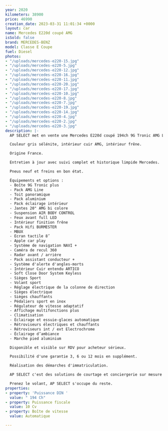 ```yaml
---
year: 2020
kilometers: 38900
price: 46990
creation_date: 2023-03-31 11:01:34 +0000
layout: car
name: Mercedes E220d coupé AMG
isSold: false
brand: MERCEDES-BENZ
model: Classe E Coupe
fuel: Diesel
photos:
- "/uploads/mercedes-e220-15.jpg"
- "/uploads/mercedes-e220-5.jpg"
- "/uploads/mercedes-e220-12.jpg"
- "/uploads/mercedes-e220-16.jpg"
- "/uploads/mercedes-e220-11.jpg"
- "/uploads/mercedes-e220-20.jpg"
- "/uploads/mercedes-e220-17.jpg"
- "/uploads/mercedes-e220-10.jpg"
- "/uploads/mercedes-e220-8.jpg"
- "/uploads/mercedes-e220-7.jpg"
- "/uploads/mercedes-e220-19.jpg"
- "/uploads/mercedes-e220-14.jpg"
- "/uploads/mercedes-e220-4.jpg"
- "/uploads/mercedes-e220-2.jpg"
- "/uploads/mercedes-e220-3.jpg"
description: |-
  AP SELECT met en vente une Mercedes E220d coupé 194ch 9G Tronic AMG Line du 06/2020 avec 38900km.

  Couleur gris sélénite, intérieur cuir AMG, intérieur frêne.

  Origine France.

  Entretien à jour avec suivi complet et historique limpide Mercedes.

  Pneus neuf et freins en bon état.

  Équipements et options :
  - Boîte 9G Tronic plus
  - Pack AMG Line
  - Toit panoramique
  - Pack aluminium
  - Pack éclairage intérieur
  - Jantes 20" AMG bi colore
  - Suspension AIR BODY CONTROL
  - Feux avant full LED
  - Intérieur finition frêne
  - Pack Hifi BURMESTER
  - MBUX
  - Ecran tactile 8’
  - Apple car play
  - Système de navigation NAVI +
  - Caméra de recul 360
  - Radar avant / arrière
  - Pack assistant conducteur +
  - Système d'alerte d'angles-morts
  - Intérieur Cuir entendu ARTICO
  - Soft Close Door System Keyless
  - Sièges Sport
  - Volant sport
  - Réglage électrique de la colonne de direction
  - Sièges électrique
  - Sièges chauffants
  - Pédaliers sport en inox
  - Régulateur de vitesse adaptatif
  - Affichage multifonctions plus
  - Climatisation
  - Éclairage et essuie-glaces automatique
  - Rétroviseurs électriques et chauffants
  - Rétroviseurs int / ext Electrochrome
  - Éclairage d’ambiance
  - Marche pied aluminium

  Disponible et visible sur RDV pour acheteur sérieux.

  Possibilité d'une garantie 3, 6 ou 12 mois en supplément.

  Réalisation des démarches d'immatriculation.

  AP SELECT c'est des solutions de courtage et conciergerie sur mesure pour profiter librement de sa passion et de son patrimoine.

  Prenez le volant, AP SELECT s'occupe du reste.
properties:
- property: 'Puissance DIN '
  value: " 194 Ch"
- property: Puissance fiscale
  value: 10 Cv
- property: Boîte de vitesse
  value: Automatique

---
```

